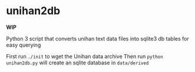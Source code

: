 # unihan2db

**WIP**

Python 3 script that converts unihan text data files into sqlite3 db tables for easy querying

First run ```./init``` to wget the Unihan data archive
Then run ```python unihan2db.py``` will create an sqlite database in ```data/derived```
